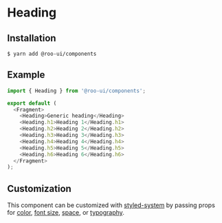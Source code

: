 # Heading

<!-- STORY -->

## Installation

```shell
$ yarn add @roo-ui/components
```

## Example

```js
import { Heading } from '@roo-ui/components';

export default (
  <Fragment>
    <Heading>Generic heading</Heading>
    <Heading.h1>Heading 1</Heading.h1>
    <Heading.h2>Heading 2</Heading.h2>
    <Heading.h3>Heading 3</Heading.h3>
    <Heading.h4>Heading 4</Heading.h4>
    <Heading.h5>Heading 5</Heading.h5>
    <Heading.h6>Heading 6</Heading.h6>
  </Fragment>
);
```

## Customization

This component can be customized with [styled-system](https://github.com/jxnblk/styled-system) by passing props for [color](https://github.com/jxnblk/styled-system/blob/v2.2.5/README.md#color-responsive), [font size](https://github.com/jxnblk/styled-system/blob/v2.2.5/README.md#fontsize-responsive), [space](https://github.com/jxnblk/styled-system/blob/v2.2.5/README.md#space-responsive), or [typography](https://github.com/jxnblk/styled-system/blob/v2.2.5/README.md#typography).
